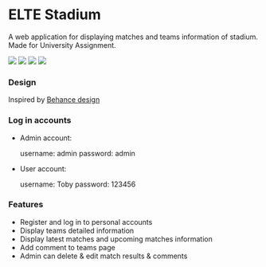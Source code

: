 # ELTE Stadium
A web application for displaying matches and teams information of stadium. Made for University Assignment.


![](https://i.imgur.com/Y6tGzNC.png)
![](https://i.imgur.com/CWRz0N9.png)
![](https://i.imgur.com/vRUKK5t.png)
![](https://i.imgur.com/ufBAJW2.png)
   
### Design
Inspired by [Behance design](https://www.behance.net/gallery/126168097/24-Football?tracking_source=search_projects_recommended%7Cmatch%20football)

### Log in accounts
- Admin account:

    username: admin
    password: admin

- User account:

    username: Toby
    password: 123456


### Features
- Register and log in to personal accounts
- Display teams detailed information
- Display latest matches and upcoming matches information
- Add comment to teams page
- Admin can delete & edit match results & comments
